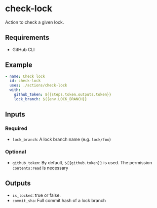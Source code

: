 # check-lock

Action to check a given lock.

## Requirements

- GitHub CLI

## Example

```yaml
- name: Check lock
  id: check-lock
  uses: ./actions/check-lock
  with:
    github_token: ${{steps.token.outputs.token}}
    lock_branch: ${{env.LOCK_BRANCH}}
```

## Inputs

### Required

- `lock_branch`: A lock branch name (e.g. `lock/foo`)

### Optional

- `github_token`: By default, `${{github.token}}` is used. The permission `contents:read` is necessary

## Outputs

- `is_locked`: true or false.
- `commit_sha`: Full commit hash of a lock branch
